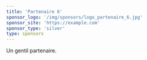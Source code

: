 ```yaml
---
title: 'Partenaire 6'
sponsor_logo: '/img/sponsors/logo_partenaire_6.jpg'
sponsor_site: 'https://example.com'
sponsor_type: 'silver'
type: sponsors
---
```


Un gentil partenaire.
